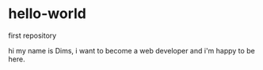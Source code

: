 # hello-world
first repository

hi my name is Dims, i want to become a web developer and i'm happy to be here.
